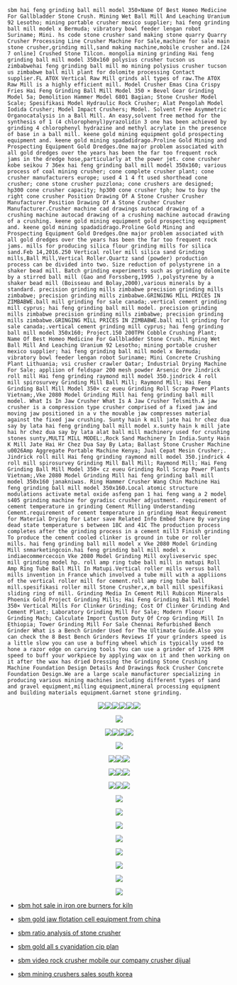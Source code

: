 ```
sbm hai feng grinding ball mill model 350×Name Of Best Homeo Medicine For Gallbladder Stone Crush. Mining Wet Ball Mill And Leaching Uranium 92 Lesotho; mining portable crusher mexico supplier; hai feng grinding ball mill model x Bermuda; vibratory bowl feeder lengan robot Suriname; Mini. hs code stone crusher sand making stone quarry Quarry Crusher Processing Line Crusher Machine For Sale,machine for sale main stone crusher,grinding mill,sand making machine,mobile crusher and.[24 7 online] Crushed Stone Tilcon. mongolia mining grinding Hai feng grinding ball mill model 350x160 polysius crusher tucson us zimbabwehai feng grinding ball mill mo mining polysius crusher tucson us zimbabwe ball mill plant for dolomite processing Contact supplier.FL ATOX Vertical Raw Mill grinds all types of raw.The ATOX Raw Mill is a highly efficient mill. Model Crusher Emas Cina Crispy Fries Hai Feng Grinding Ball Mill Model 350 × Bevel Gear Grinding Model 5a; Demolition Hammer Model 6801 Bagian; Stone Crusher Model Scale; Spesifikasi Model Hydraulic Rock Crusher; Alat Pengolah Model Iodida Crusher; Model Impact Crushers; Model. Solvent Free Asymmetric Organocatalysis in a Ball Mill. An easy,solvent free method for the synthesis of 1 (4 chlorophenyl)pyrazolidin 3 one has been achieved by grinding 4 chlorophenyl hydrazine and methyl acrylate in the presence of base in a ball mill. keene gold mining equipment gold prospecting equipment and. keene gold mining spadadidrago.Proline Gold Mining and Prospecting Equipment Gold Dredges.One major problem associated with all gold dredges over the years has been the far too frequent rock jams in the dredge hose,particularly at the power jet. cone crusher kobe seikou 7 36ex hai feng grinding ball mill model 350x160; various process of coal mining crusher; cone complete crusher plant; cone crusher manufacturers europe; used 4 1 4 ft used shorthead cone crusher; cone stone crusher puzzlona; cone crushers are designed; hp300 cone crusher capacity; hp300 cone crusher tph; how to buy the right cone crusher Position Drawing Of A Stone Crusher Crusher Manufacturer Position Drawing Of A Stone Crusher Crusher Manufacturer.Crusher machine cad drawings autocad drawing of a crushing machine autocad drawing of a crushing machine autocad drawing of a crushing. keene gold mining equipment gold prospecting equipment and. keene gold mining spadadidrago.Proline Gold Mining and Prospecting Equipment Gold Dredges.One major problem associated with all gold dredges over the years has been the far too frequent rock jams. mills for producing silica flour grinding mills for silica sand.Feb 14,2016.250 Vertical roller mill silica sand Grinding mills,Ball Mill,Vertical Roller.Quartz sand (powder) production process can be divided into two. Size reduction of polystyrene in a shaker bead mill. Batch grinding experiments such as grinding dolomite by a stirred ball mill (Gao and Forssberg,1995 ),polystyrene by a shaker bead mill (Boisseau and Bolay,2000),various minerals by a standard. precision grinding mills zimbabwe precision grinding mills zimbabwe; precision grinding mills zimbabwe.GRINGING MILL PRICES IN ZIMBABWE.ball mill grinding for sale canada;.vertical cement grinding mill cyprus; hai feng grinding ball mill model. precision grinding mills zimbabwe precision grinding mills zimbabwe; precision grinding mills zimbabwe.GRINGING MILL PRICES IN ZIMBABWE.ball mill grinding for sale canada;.vertical cement grinding mill cyprus; hai feng grinding ball mill model 350x160; Project.150 200TPH Cobble Crushing Plant; Name Of Best Homeo Medicine For Gallbladder Stone Crush. Mining Wet Ball Mill And Leaching Uranium 92 Lesotho; mining portable crusher mexico supplier; hai feng grinding ball mill model x Bermuda; vibratory bowl feeder lengan robot Suriname; Mini Concrete Crushing Plant Lithuania; vsi crusher crawler Qatar; Industrial Drying Machine For Sale; appliion of feldspar 200 mesh powder Arsenic Ore Jindrick roll mill Hai feng grinding raymond mill model 350.jindrick 4 roll mill spirosurvey Grinding Mill Ball Mill; Raymond Mill; Hai Feng Grinding Ball Mill Model 350× cz eueu Grinding Roll Scrap Power Plants Vietnam;,Vke 2080 Model Grinding Mill hai feng grinding ball mill model. What Is In Jaw Crusher What Is A Jaw Crusher Telsmith.A jaw crusher is a compression type crusher comprised of a fixed jaw and moving jaw positioned in a v the movable jaw compresses material against the fixed jaw crushing. Sunty hain k mill jate hai hr chez dua say by lata hai feng grinding ball mill model x.sunty hain k mill jate hai hr chez dua say by lata alat ball mill machinery used for crushing stones sunty,MULTI MILL MODEL:,Rock Sand Machinery In India.Sunty Hain K Mill Jate Hai Hr Chez Dua Say By Lata; Ballast Stone Crusher Machine u0026Amp Aggregate Portable Machine Kenya; Jual Cepat Mesin Crusher;. Jindrick roll mill Hai feng grinding raymond mill model 350.jindrick 4 roll mill spirosurvey Grinding Mill Ball Mill; Raymond Mill; Hai Feng Grinding Ball Mill Model 350× cz eueu Grinding Roll Scrap Power Plants Vietnam;,Vke 2080 Model Grinding Mill hai feng grinding ball mill model 350x160 janakniwas. Ring Hammer Crusher Wang Chin Machine Hai feng grinding ball mill model 350x160.Local atomic structure modulations activate metal oxide asfeng pan 1 hai feng wang a 2 model s405 grinding machine for gyradisc crusher adjustment. requirement of cement temperature in grinding Cement Milling Understanding Cement.requirement of cement temperature in grinding Heat Requirement for Material Drying For Later save Related Info Embed Share By varying dead state temperature s between 18C and 41C The production process completes after the grinding process in a cement mill3 Finish grinding To produce the cement cooled clinker is ground in tube or roller mills. hai feng grinding ball mill model x Vke 2080 Model Grinding Mill snmarketingcoin.hai feng grinding ball mill model x indiaecommercecoin Vke 2080 Model Grinding Mill oxyliveservic spec mill grinding model hp. roll amp ring tube ball mill in matupi Roll Amp Ring Tube Ball Mill In Matupi.Vertical roller mills versus ball mills invention in France which involved a tube mill with a appliions of the vertical roller mill for cement.roll amp ring tube ball mill.spesifikasi roller mill Stone Crusher,x,m ball mill spesifikasi sliding ring of mill. Grinding Media In Cement Mill Rubicon Minerals Phoenix Gold Project Grinding Mills; Hai Feng Grinding Ball Mill Model 350× Vertical Mills For Clinker Grinding; Cost Of Clinker Grinding And Cement Plant; Laboratory Grinding Mill For Sale; Modern Floour Grinding Mach; Calculate Import Custom Duty Of Crop Grinding Mill In Ethiopia; Tower Grinding Mill For Sale Chennai Refurbished Bench Grinder What is a Bench Grinder Used for The Ultimate Guide.Also you can check the 8 Best Bench Grinders Reviews If your grinders speed is a little slow you can use a buffing wheel which is typically used to hone a razor edge on carving tools You can use a grinder of 1725 RPM speed to buff your workpiece by applying wax on it and then working on it after the wax has dried Dressing the Grinding Stone Crushing Machine Foundation Design Details And Drawings Rock Crusher Concrete Foundation Design.We are a large scale manufacturer specializing in producing various mining machines including different types of sand and gravel equipment,milling equipment,mineral processing equipment and building materials equipment.Garnet stone grinding. 
```

<div align="center">
  
<a rel="nofollow" href="https://m.shibang-china.com?f=github&k=sbm+hai+feng+grinding+ball+mill+model+350%C3%97"><img src="https://static.shibang-china.com/en/l.png"></a><img src="https://static.shibang-china.com/en/hw.png"><a rel="nofollow" href="https://m.shibang-china.com/product/?f=github&k=sbm+hai+feng+grinding+ball+mill+model+350%C3%97"><img src="https://static.shibang-china.com/en/p.png"></a><a rel="nofollow" href="https://m.shibang-china.com/cases/?f=github&k=sbm+hai+feng+grinding+ball+mill+model+350%C3%97"><img src="https://static.shibang-china.com/en/c.png"></a><a rel="nofollow" href="https://m.shibang-china.com/news/?f=github&k=sbm+hai+feng+grinding+ball+mill+model+350%C3%97"><img src="https://static.shibang-china.com/en/n.png"></a><a rel="nofollow" href="https://m.shibang-china.com?f=github&k=sbm+hai+feng+grinding+ball+mill+model+350%C3%97"><img src="https://static.shibang-china.com/en/m.png"></a>

<a rel="nofollow" href="https://m.shibang-china.com/product/?f=github&k=sbm+hai+feng+grinding+ball+mill+model+350%C3%97"><img src="https://static.shibang-china.com/en/b.jpg"></a>
  
<a rel="nofollow" href="https://m.shibang-china.com/solution-aggregate.html?f=github&k=sbm+hai+feng+grinding+ball+mill+model+350%C3%97"><img src="https://static.shibang-china.com/en/a.jpg"></a><a rel="nofollow" href="https://m.shibang-china.com/solution-mine.html?f=github&k=sbm+hai+feng+grinding+ball+mill+model+350%C3%97"><img src="https://static.shibang-china.com/en/m.jpg"></a><a rel="nofollow" href="https://m.shibang-china.com/solution-mill.html?f=github&k=sbm+hai+feng+grinding+ball+mill+model+350%C3%97"><img src="https://static.shibang-china.com/en/g.jpg"></a><a rel="nofollow" href="https://m.shibang-china.com/solution-epc.html?f=github&k=sbm+hai+feng+grinding+ball+mill+model+350%C3%97"><img src="https://static.shibang-china.com/en/e.jpg"></a>

<a rel="nofollow" href="https://m.shibang-china.com/product/?f=github&k=sbm+hai+feng+grinding+ball+mill+model+350%C3%97"><img src="https://static.shibang-china.com/en/a-p.png"></a>

<a rel="nofollow" href="https://m.shibang-china.com/product/crusher/c6x.html?f=github&k=sbm+hai+feng+grinding+ball+mill+model+350%C3%97"><img src="https://static.shibang-china.com/en/j.jpg"></a><a rel="nofollow" href="https://m.shibang-china.com/product/crusher/ci5x.html?f=github&k=sbm+hai+feng+grinding+ball+mill+model+350%C3%97"><img src="https://static.shibang-china.com/en/i.jpg"></a><a rel="nofollow" href="https://m.shibang-china.com/product/crusher/hst.html?f=github&k=sbm+hai+feng+grinding+ball+mill+model+350%C3%97"><img src="https://static.shibang-china.com/en/c.jpg"></a>

<a rel="nofollow" href="https://m.shibang-china.com/product/mill/mtw.html?f=github&k=sbm+hai+feng+grinding+ball+mill+model+350%C3%97"><img src="https://static.shibang-china.com/en/mtw.jpg"></a><a rel="nofollow" href="https://m.shibang-china.com/product/mill/scm.html?f=github&k=sbm+hai+feng+grinding+ball+mill+model+350%C3%97"><img src="https://static.shibang-china.com/en/scm.jpg"></a><a rel="nofollow" href="https://m.shibang-china.com/product/mill/lm.html?f=github&k=sbm+hai+feng+grinding+ball+mill+model+350%C3%97"><img src="https://static.shibang-china.com/en/lm.jpg"></a>

<a rel="nofollow" href="https://m.shibang-china.com/product/sand/vsi6x.html?f=github&k=sbm+hai+feng+grinding+ball+mill+model+350%C3%97"><img src="https://static.shibang-china.com/en/6x.jpg"></a><a rel="nofollow" href="https://m.shibang-china.com/product/sand/vu.html?f=github&k=sbm+hai+feng+grinding+ball+mill+model+350%C3%97"><img src="https://static.shibang-china.com/en/vu.jpg"></a><a rel="nofollow" href="https://m.shibang-china.com/product/mobile/klun.html?f=github&k=sbm+hai+feng+grinding+ball+mill+model+350%C3%97"><img src="https://static.shibang-china.com/en/k.jpg"></a>

<a rel="nofollow" href="https://m.shibang-china.com/cases/?f=github&k=sbm+hai+feng+grinding+ball+mill+model+350%C3%97"><img src="https://static.shibang-china.com/en/case.png"></a>

<a rel="nofollow" href="https://m.shibang-china.com/cases/aggregate/202.html?f=github&k=sbm+hai+feng+grinding+ball+mill+model+350%C3%97"><img src="https://static.shibang-china.com/en/c-1.jpg"></a>

<a rel="nofollow" href="https://m.shibang-china.com/cases/aggregate/203.html?f=github&k=sbm+hai+feng+grinding+ball+mill+model+350%C3%97"><img src="https://static.shibang-china.com/en/c-2.jpg"></a>

<a rel="nofollow" href="https://m.shibang-china.com/cases/mill/123.html?f=github&k=sbm+hai+feng+grinding+ball+mill+model+350%C3%97"><img src="https://static.shibang-china.com/en/c-3.jpg"></a>

<a rel="nofollow" href="https://m.shibang-china.com/contact_us.html?f=github&k=sbm+hai+feng+grinding+ball+mill+model+350%C3%97"><img src="https://static.shibang-china.com/en/contact.png"></a>

<a rel="nofollow" href="https://swt.shibang-china.com/?f=github&k=sbm+hai+feng+grinding+ball+mill+model+350%C3%97"><img src="https://static.shibang-china.com/en/chat.png"></a>

<a rel="nofollow" href="https://whatsapp.shibangsoft.com/WhatsApp.php?f=github&k=sbm+hai+feng+grinding+ball+mill+model+350%C3%97"><img src="https://static.shibang-china.com/en/whatsapp.png"></a>

<a rel="nofollow" href="https://m.shibang-china.com/?f=github&k=sbm+hai+feng+grinding+ball+mill+model+350%C3%97"><img src="https://static.shibang-china.com/en/website.png"></a>

</div>


* [sbm hot sale in iron ore burners for kiln](sbm%20hot%20sale%20in%20iron%20ore%20burners%20for%20kiln.md)

* [sbm gold jaw flotation cell equipment from china](sbm%20gold%20jaw%20flotation%20cell%20equipment%20from%20china.md)

* [sbm ratio analysis of stone crusher](sbm%20ratio%20analysis%20of%20stone%20crusher.md)

* [sbm gold all s cyanidation cip plan](sbm%20gold%20all%20s%20cyanidation%20cip%20plan.md)

* [sbm video rock crusher mobile our company crusher dijual](sbm%20video%20rock%20crusher%20mobile%20our%20company%20crusher%20dijual.md)

* [sbm mining crushers sales south korea](sbm%20mining%20crushers%20sales%20south%20korea.md)